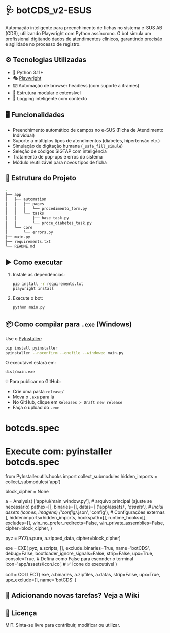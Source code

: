 # 🩺 botCDS_v2-ESUS

Automação inteligente para preenchimento de fichas no sistema e-SUS AB (CDS), utilizando Playwright com Python assíncrono. O bot simula um profissional digitando dados de atendimentos clínicos, garantindo precisão e agilidade no processo de registro.

## ⚙️ Tecnologias Utilizadas

- 🐍 Python 3.11+
- 🎭 [Playwright](https://playwright.dev/python/)
- ⌨️ Automação de browser headless (com suporte a iframes)
- 🧩 Estrutura modular e extensível
- 🧠 Logging inteligente com contexto

## 🖥️ Funcionalidades

- Preenchimento automático de campos no e-SUS (Ficha de Atendimento Individual)
- Suporte a múltiplos tipos de atendimentos (diabetes, hipertensão etc.)
- Simulação de digitação humana (`_safe_fill_simule`)
- Seleção de códigos SIGTAP com inteligência
- Tratamento de pop-ups e erros do sistema
- Módulo reutilizável para novos tipos de ficha

## 📁 Estrutura do Projeto

```bash
.
├── app
│   ├── automation
│   │   ├── pages
│   │   │   └── procedimento_form.py
│   │   └── tasks
│   │       ├── base_task.py
│   │       └── proce_diabetes_task.py
│   └── core
│       └── errors.py
├── main.py
├── requirements.txt
└── README.md
```

## ▶️ Como executar

1. Instale as dependências:
   ```bash
   pip install -r requirements.txt
   playwright install
   ```

2. Execute o bot:
   ```bash
   python main.py
   ```

## 📦 Como compilar para `.exe` (Windows)

Use o [PyInstaller](https://pyinstaller.org/):

```bash
pip install pyinstaller
pyinstaller --noconfirm --onefile --windowed main.py
```

O executável estará em:
```
dist/main.exe
```

💡 Para publicar no GitHub:
- Crie uma pasta `release/`
- Mova o `.exe` para lá
- No GitHub, clique em `Releases > Draft new release`
- Faça o upload do `.exe`

# botcds.spec
# Execute com: pyinstaller botcds.spec

from PyInstaller.utils.hooks import collect_submodules
hidden_imports = collect_submodules('app')

block_cipher = None

a = Analysis(
    ['app/ui/main_window.py'],  # arquivo principal (ajuste se necessário)
    pathex=[],
    binaries=[],
    datas=[
        ('app/assets/*', 'assets'),  # Inclui assets (ícones, imagens)
        ('config/*.json', 'config'), # Configurações externas
    ],
    hiddenimports=hidden_imports,
    hookspath=[],
    runtime_hooks=[],
    excludes=[],
    win_no_prefer_redirects=False,
    win_private_assemblies=False,
    cipher=block_cipher,
)

pyz = PYZ(a.pure, a.zipped_data, cipher=block_cipher)

exe = EXE(
    pyz,
    a.scripts,
    [],
    exclude_binaries=True,
    name='botCDS',
    debug=False,
    bootloader_ignore_signals=False,
    strip=False,
    upx=True,
    console=True,  # Defina como False para esconder o terminal
    icon='app/assets/icon.ico',  # ✅ Ícone do executável
)

coll = COLLECT(
    exe,
    a.binaries,
    a.zipfiles,
    a.datas,
    strip=False,
    upx=True,
    upx_exclude=[],
    name='botCDS'
)


## 🧩 Adicionando novas tarefas? Veja a Wiki

## 📄 Licença

MIT. Sinta-se livre para contribuir, modificar ou utilizar.